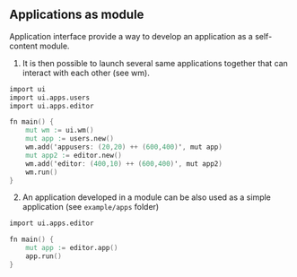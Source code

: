## Applications as module

Application interface provide a way to develop an application as a self-content module. 
1) It is then possible to launch several same applications together that can interact with each other (see wm).
```v
import ui
import ui.apps.users
import ui.apps.editor

fn main() {
	mut wm := ui.wm()
	mut app := users.new()
	wm.add('appusers: (20,20) ++ (600,400)', mut app)
	mut app2 := editor.new()
	wm.add('editor: (400,10) ++ (600,400)', mut app2)
	wm.run()
}
```
2) An application developed in a module can be also used as a simple application (see `example/apps` folder)

```v
import ui.apps.editor

fn main() {
	mut app := editor.app()
	app.run()
}
```
